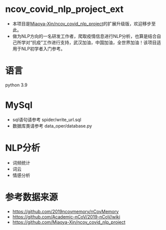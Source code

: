 # ncov_covid_nlp_project_ext
* 本项目是[Miaoya-Xin/ncov_covid_nlp_project](https://github.com/Miaoya-Xin/ncov_covid_nlp_project)的扩展升级版，欢迎移步至此。
* 做为NLP方向的一名研发工作者，爬取疫情信息进行NLP分析，也算是结合自己所学对“抗疫”工作进行支持，武汉加油，中国加油，全世界加油！该项目适用于NLP初学者入门参考。

# 语言
python 3.9

# MySql
* sql语句请参考 spider/write_url.sql</br>
* 数据库类请参考 data_oper/database.py</br>

# NLP分析
* 词频统计</br>
* 词云</br>
* 情感分析</br>

# 参考数据来源
* https://github.com/2019ncovmemory/nCovMemory</br>
* https://github.com/Academic-nCoV/2019-nCoV/wiki</br>
* https://github.com/Miaoya-Xin/ncov_covid_nlp_project</br>

